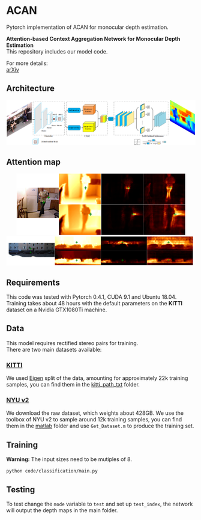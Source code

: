# ACAN
Pytorch implementation of ACAN for monocular depth estimation.

**Attention-based Context Aggregation Network for Monocular Depth Estimation**  
This repository includes our model code.</br>

For more details:</br>
[arXiv](https://arxiv.org/abs/1901.10137)

## Architecture

<p align="center">
    <img src="/images/architecture.png"></br>
</p>

## Attention map

<p align="center">
    <img src="/images/nyu_v2.png"></br>
    <img src="/images/kitti.png"></br>
</p>

## Requirements
This code was tested with Pytorch 0.4.1, CUDA 9.1 and Ubuntu 18.04.  
Training takes about 48 hours with the default parameters on the **KITTI** dataset on a Nvidia GTX1080Ti machine.  

## Data
This model requires rectified stereo pairs for training.  
There are two main datasets available: 
### [KITTI](http://www.cvlibs.net/datasets/kitti/raw_data.php)
We used [Eigen](https://cs.nyu.edu/~deigen/depth/) split of the data, amounting for approximately 22k training samples, you can find them in the [kitti_path_txt](./kitti_path_txt) folder.  

### [NYU v2](https://cs.nyu.edu/~silberman/datasets/nyu_depth_v2.html)
We download the raw dataset, which weights about 428GB. We use the toolbox of NYU v2 to sample around 12k training samples, you can find them in the [matlab](code/matlab) folder and use `Get_Dataset.m` to produce the training set.

## Training

**Warning:** The input sizes need to be mutiples of 8. 

```shell
python code/classification/main.py
```

## Testing  
To test change the `mode` variable to `test` and set up `test_index`, the network will output the depth maps in the main folder.



